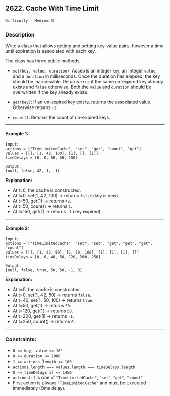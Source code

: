 ## 2622. Cache With Time Limit

`Difficulty - Medium 🟡`


### Description

Write a class that allows getting and setting key-value pairs, however a time until expiration is associated with each key.

The class has three public methods:

* `set(key, value, duration)`:
  Accepts an integer `key`, an integer `value`, and a `duration` in milliseconds. Once the duration has elapsed, the key should be inaccessible.
  Returns `true` if the same un-expired key already exists and `false` otherwise. Both the `value` and `duration` should be overwritten if the key already exists.

* `get(key)`:
  If an un-expired key exists, returns the associated value. Otherwise returns `-1`.

* `count()`:
  Returns the count of un-expired keys.

---

#### Example 1:

```
Input:
actions = ["TimeLimitedCache", "set", "get", "count", "get"]
values = [[], [1, 42, 100], [1], [], [1]]
timeDelays = [0, 0, 50, 50, 150]

Output:
[null, false, 42, 1, -1]
```

**Explanation:**

* At t=0, the cache is constructed.
* At t=0, set(1, 42, 100) → returns `false` (key is new).
* At t=50, get(1) → returns `42`.
* At t=50, count() → returns `1`.
* At t=150, get(1) → returns `-1` (key expired).

---

#### Example 2:

```
Input:
actions = ["TimeLimitedCache", "set", "set", "get", "get", "get", "count"]
values = [[], [1, 42, 50], [1, 50, 100], [1], [1], [1], []]
timeDelays = [0, 0, 40, 50, 120, 200, 250]

Output:
[null, false, true, 50, 50, -1, 0]
```

**Explanation:**

* At t=0, the cache is constructed.
* At t=0, set(1, 42, 50) → returns `false`.
* At t=40, set(1, 50, 100) → returns `true`.
* At t=50, get(1) → returns `50`.
* At t=120, get(1) → returns `50`.
* At t=200, get(1) → returns `-1`.
* At t=250, count() → returns `0`.

---

### Constraints:

* `0 <= key, value <= 10⁹`
* `0 <= duration <= 1000`
* `1 <= actions.length <= 100`
* `actions.length === values.length === timeDelays.length`
* `0 <= timeDelays[i] <= 1450`
* `actions[i]` is one of `"TimeLimitedCache"`, `"set"`, `"get"`, `"count"`
* First action is always `"TimeLimitedCache"` and must be executed immediately (0ms delay).
